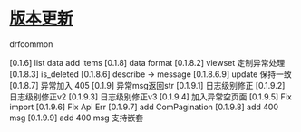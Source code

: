 # [版本更新](https://github.com/pydtools/drfcommon/blob/main/CHANGELOG.md)
drfcommon

[0.1.6] list data add items 
[0.1.8] data format
[0.1.8.2] viewset 定制异常处理
[0.1.8.3] is_deleted
[0.1.8.6] describe -> message
[0.1.8.6.9] update 保持一致
[0.1.8.7] 异常加入 405
[0.1.9] 异常msg返回str
[0.1.9.1] 日志级别修正
[0.1.9.2] 日志级别修正v2
[0.1.9.3] 日志级别修正v3
[0.1.9.4] 加入异常空页面
[0.1.9.5] Fix import
[0.1.9.6] Fix Api Err
[0.1.9.7] add ComPagination
[0.1.9.8] add 400 msg
[0.1.9.9] add 400 msg 支持嵌套
